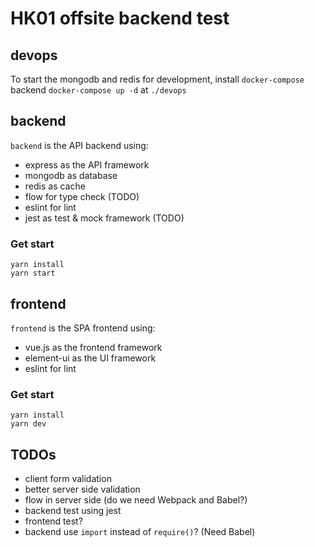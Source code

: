 # HK01 offsite backend test

## devops

To start the mongodb and redis for development, install `docker-compose` backend `docker-compose up -d` at `./devops`

## backend

`backend` is the API backend using:

- express as the API framework
- mongodb as database
- redis as cache
- flow for type check (TODO)
- eslint for lint
- jest as test & mock framework (TODO)

### Get start

```
yarn install
yarn start
```

## frontend

`frontend` is the SPA frontend using:

- vue.js as the frontend framework
- element-ui as the UI framework
- eslint for lint

### Get start

```
yarn install
yarn dev
```

## TODOs

- client form validation
- better server side validation
- flow in server side (do we need Webpack and Babel?)
- backend test using jest
- frontend test?
- backend use `import` instead of `require()`? (Need Babel)
